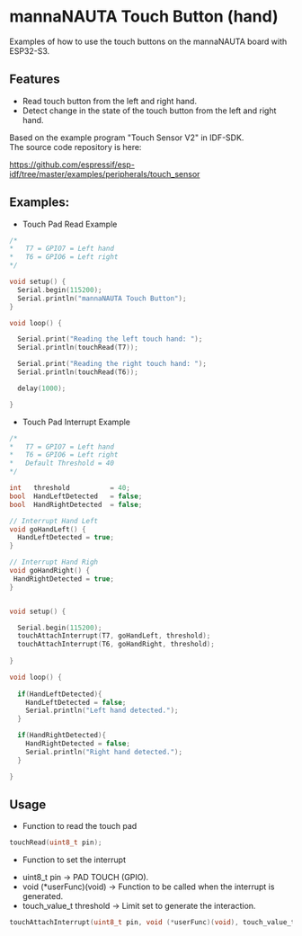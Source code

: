 # mannaNAUTA Touch Button (hand)

Examples of how to use the touch buttons on the mannaNAUTA board with ESP32-S3.

## Features
* Read touch button from the left and right hand.
* Detect change in the state of the touch button from the left and right hand.

Based on the example program "Touch Sensor V2" in IDF-SDK. </br>
The source code repository is here:

https://github.com/espressif/esp-idf/tree/master/examples/peripherals/touch_sensor

## Examples:
* Touch Pad Read Example

```C
/*
*   T7 = GPIO7 = Left hand
*   T6 = GPIO6 = Left right
*/

void setup() {
  Serial.begin(115200);
  Serial.println("mannaNAUTA Touch Button");
}

void loop() {

  Serial.print("Reading the left touch hand: ");
  Serial.println(touchRead(T7));

  Serial.print("Reading the right touch hand: ");
  Serial.println(touchRead(T6));

  delay(1000);

}
```

* Touch Pad Interrupt Example
```C
/*
*   T7 = GPIO7 = Left hand
*   T6 = GPIO6 = Left right
*   Default Threshold = 40
*/

int   threshold          = 40;
bool  HandLeftDetected   = false;
bool  HandRightDetected  = false;

// Interrupt Hand Left
void goHandLeft() {
  HandLeftDetected = true;
}

// Interrupt Hand Righ
void goHandRight() {
 HandRightDetected = true;
}


void setup() {

  Serial.begin(115200);
  touchAttachInterrupt(T7, goHandLeft, threshold);
  touchAttachInterrupt(T6, goHandRight, threshold);
  
}

void loop() {
  
  if(HandLeftDetected){
    HandLeftDetected = false;
    Serial.println("Left hand detected.");
  }

  if(HandRightDetected){
    HandRightDetected = false;
    Serial.println("Right hand detected.");
  }

}
```

## Usage

* Function to read the touch pad
```C
touchRead(uint8_t pin);
```

* Function to set the interrupt
-  uint8_t pin             -> PAD TOUCH (GPIO).
-  void (*userFunc)(void)  -> Function to be called when the interrupt is generated.
-  touch_value_t threshold -> Limit set to generate the interaction.
```C
touchAttachInterrupt(uint8_t pin, void (*userFunc)(void), touch_value_t threshold);
```


